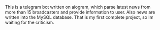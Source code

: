 This is a telegram bot written on aiogram, which parse latest news from more than 15 broadcasters and provide information to user. Also news are written into the MySQL database.
That is my first complete project, so Im waiting for the criticism.
